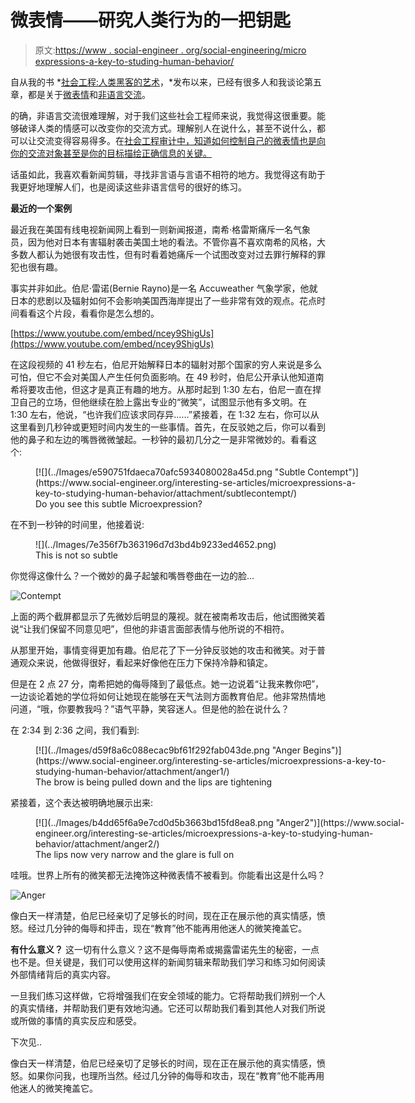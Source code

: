 # 微表情——研究人类行为的一把钥匙

> 原文:[https://www . social-engineer . org/social-engineering/micro expressions-a-key-to-studing-human-behavior/](https://www.social-engineer.org/social-engineering/microexpressions-a-key-to-studying-human-behavior/)

自从我的书 *[社会工程:人类黑客的艺术](https://www.amazon.com/Social-Engineering-The-Human-Hacking/dp/0470639539 "The Official Social Engineering Book")，*发布以来，已经有很多人和我谈论第五章，都是关于[微表情](https://www.social-engineer.org/framework/psychological-principles/microexpressions/)和[非语言交流](https://www.social-engineer.org/framework/information-gathering/communication-models/)。

的确，非语言交流很难理解，对于我们这些社会工程师来说，我觉得这很重要。能够破译人类的情感可以改变你的交流方式。理解别人在说什么，甚至不说什么，都可以让交流变得容易得多。在[社会工程审计中，知道如何控制自己的微表情也是向你的交流对象甚至是你的目标描绘正确信息的关键。](https://www.social-engineer.org/framework/general-discussion/categories-social-engineers/penetration-testers/)

话虽如此，我喜欢看新闻剪辑，寻找非言语与言语不相符的地方。我觉得这有助于我更好地理解人们，也是阅读这些非语言信号的很好的练习。

**最近的一个案例**

最近我在美国有线电视新闻网上看到一则新闻报道，南希·格雷斯痛斥一名气象员，因为他对日本有害辐射袭击美国土地的看法。不管你喜不喜欢南希的风格，大多数人都认为她很有攻击性，但有时看着她痛斥一个试图改变对过去罪行解释的罪犯也很有趣。

事实并非如此。伯尼·雷诺(Bernie Rayno)是一名 Accuweather 气象学家，他就日本的悲剧以及辐射如何不会影响美国西海岸提出了一些非常有效的观点。花点时间看看这个片段，看看你是怎么想的。

[https://www.youtube.com/embed/ncey9ShigUs](https://www.youtube.com/embed/ncey9ShigUs)

在这段视频的 41 秒左右，伯尼开始解释日本的辐射对那个国家的穷人来说是多么可怕，但它不会对美国人产生任何负面影响。在 49 秒时，伯尼公开承认他知道南希将要攻击他，但这才是真正有趣的地方。从那时起到 1:30 左右，伯尼一直在捍卫自己的立场，但他继续在脸上露出专业的“微笑”，试图显示他有多文明。在 1:30 左右，他说，“也许我们应该求同存异……”紧接着，在 1:32 左右，你可以从这里看到几秒钟或更短时间内发生的一些事情。首先，在反驳她之后，你可以看到他的鼻子和左边的嘴唇微微皱起。一秒钟的最初几分之一是非常微妙的。看看这个:

<figure id="attachment_1822" aria-describedby="caption-attachment-1822" style="width: 536px" class="wp-caption aligncenter">[![](../Images/e590751fdaeca70afc5934080028a45d.png "Subtle Contempt")](https://www.social-engineer.org/interesting-se-articles/microexpressions-a-key-to-studying-human-behavior/attachment/subtlecontempt/)

<figcaption id="caption-attachment-1822" class="wp-caption-text">Do you see this subtle Microexpression?</figcaption>

</figure>

在不到一秒钟的时间里，他接着说:

<figure id="attachment_1823" aria-describedby="caption-attachment-1823" style="width: 840px" class="wp-caption aligncenter">![](../Images/7e356f7b363196d7d3bd4b9233ed4652.png)

<figcaption id="caption-attachment-1823" class="wp-caption-text">This is not so subtle</figcaption>

</figure>

你觉得这像什么？一个微妙的鼻子起皱和嘴唇卷曲在一边的脸…

![Contempt](../Images/2ac0f435eb9c83b782bb343a33ad41cb.png)

上面的两个截屏都显示了先微妙后明显的蔑视。就在被南希攻击后，他试图微笑着说“让我们保留不同意见吧”，但他的非语言面部表情与他所说的不相符。

从那里开始，事情变得更加有趣。伯尼花了下一分钟反驳她的攻击和微笑。对于普通观众来说，他做得很好，看起来好像他在压力下保持冷静和镇定。

但是在 2 点 27 分，南希把她的侮辱降到了最低点。她一边说着“让我来教你吧”，一边谈论着她的学位将如何让她现在能够在天气法则方面教育伯尼。他非常热情地问道，“哦，你要教我吗？”语气平静，笑容迷人。但是他的脸在说什么？

在 2:34 到 2:36 之间，我们看到:

<figure id="attachment_1825" aria-describedby="caption-attachment-1825" style="width: 610px" class="wp-caption aligncenter">[![](../Images/d59f8a6c088ecac9bf61f292fab043de.png "Anger Begins")](https://www.social-engineer.org/interesting-se-articles/microexpressions-a-key-to-studying-human-behavior/attachment/anger1/)

<figcaption id="caption-attachment-1825" class="wp-caption-text">The brow is being pulled down and the lips are tightening</figcaption>

</figure>

紧接着，这个表达被明确地展示出来:

<figure id="attachment_1826" aria-describedby="caption-attachment-1826" style="width: 607px" class="wp-caption aligncenter">[![](../Images/b4dd65f6a9e7cd0d5b3663bd15fd8ea8.png "Anger2")](https://www.social-engineer.org/interesting-se-articles/microexpressions-a-key-to-studying-human-behavior/attachment/anger2/)

<figcaption id="caption-attachment-1826" class="wp-caption-text">The lips now very narrow and the glare is full on</figcaption>

</figure>

哇哦。世界上所有的微笑都无法掩饰这种微表情不被看到。你能看出这是什么吗？

![Anger](../Images/72deab830d85cf88982dd90f78776ff6.png)

像白天一样清楚，伯尼已经亲切了足够长的时间，现在正在展示他的真实情感，愤怒。经过几分钟的侮辱和抨击，现在“教育”他不能再用他迷人的微笑掩盖它。

**有什么意义？**
这一切有什么意义？这不是侮辱南希或揭露雷诺先生的秘密，一点也不是。但关键是，我们可以使用这样的新闻剪辑来帮助我们学习和练习如何阅读外部情绪背后的真实内容。

一旦我们练习这样做，它将增强我们在安全领域的能力。它将帮助我们辨别一个人的真实情绪，并帮助我们更有效地沟通。它还可以帮助我们看到其他人对我们所说或所做的事情的真实反应和感受。

下次见..

像白天一样清楚，伯尼已经亲切了足够长的时间，现在正在展示他的真实情感，愤怒。如果你问我，也理所当然。经过几分钟的侮辱和攻击，现在“教育”他不能再用他迷人的微笑掩盖它。